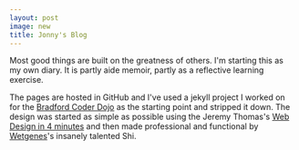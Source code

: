 ```yaml
---
layout: post
image: new
title: Jonny's Blog
---
```

Most good things are built on the greatness of others. I'm starting this as my own diary. It is partly aide memoir, partly as a reflective learning exercise.

The pages are hosted in GitHub and I've used a jekyll project I worked on for the [Bradford Coder Dojo](https://bradford-coderdojo.github.io/) as the starting point and stripped it down. The design was started as simple as possible using the Jeremy Thomas's [Web Design in 4 minutes](https://jgthms.com/web-design-in-4-minutes/) and then made professional and functional by [Wetgenes](https://wetgenes.com/welcome)'s insanely talented Shi.

